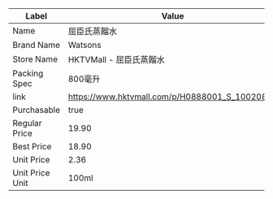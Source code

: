 | Label           | Value                                          |
| --------------- | ---------------------------------------------- |
| Name            | 屈臣氏蒸餾水                                         |
| Brand Name      | Watsons                                        |
| Store Name      | HKTVMall - 屈臣氏蒸餾水                              |
| Packing Spec    | 800毫升                                          |
| link            | https://www.hktvmall.com/p/H0888001_S_10020854 |
| Purchasable     | true                                           |
| Regular Price   | 19.90                                          |
| Best Price      | 18.90                                          |
| Unit Price      | 2.36                                           |
| Unit Price Unit | 100ml                                          |

